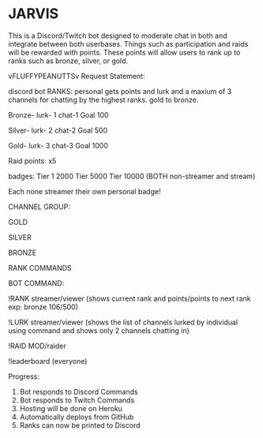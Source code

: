 # JARVIS

This is a Discord/Twitch bot designed to moderate chat in both and integrate between both userbases.
Things such as participation and raids will be rewarded with points.
These points will allow users to rank up to ranks such as bronze, silver, or gold.

vFLUFFYPEANUTTSv Request Statement:

discord bot
RANKS: personal gets points and lurk and a maxium of 3 channels for chatting by the highest ranks. gold to bronze.

Bronze- lurk- 1 chat-1  Goal 100 

Silver- lurk- 2 chat-2  Goal 500

Gold- lurk- 3 chat-3 Goal 1000

Raid points: x5 

badges: Tier 1 2000 Tier 5000 Tier 10000 (BOTH non-streamer and stream)

Each none streamer their own personal badge! 


CHANNEL GROUP:

GOLD 

SILVER 

BRONZE 

RANK COMMANDS

BOT COMMAND:

!RANK streamer/viewer (shows current rank and points/points to next rank exp: bronze 106/500)

!LURK streamer/viewer (shows the list of channels lurked by individual using command and shows only 2 channels chatting in) 

!RAID MOD/raider

!leaderboard (everyone)


Progress:
1. Bot responds to Discord Commands
2. Bot responds to Twitch Commands
3. Hosting will be done on Heroku
4. Automatically deploys from GitHub
5. Ranks can now be printed to Discord
